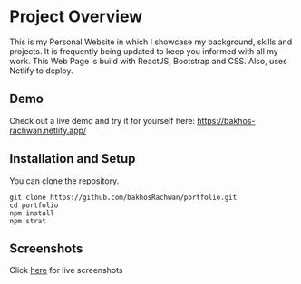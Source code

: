 # Project Overview

This is my Personal Website in which I showcase my background, skills and projects.
It is frequently being updated to keep you informed with all my work.
This Web Page is build with ReactJS, Bootstrap and CSS.
Also, uses Netlify to deploy.

## Demo

Check out a live demo and try it for yourself here: https://bakhos-rachwan.netlify.app/

## Installation and Setup

You can clone the repository.
```
git clone https://github.com/bakhosRachwan/portfolio.git
cd portfolio
npm install
npm strat
```
## Screenshots

Click [here](https://bakhos-rachwan.netlify.app/) for live screenshots
